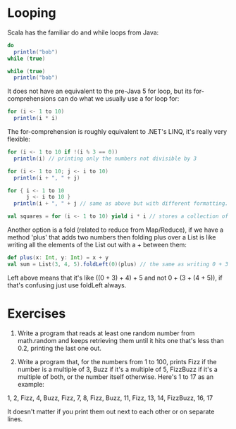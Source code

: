 Looping
=======

Scala has the familiar do and while loops from Java:

```scala
do
  println("bob")
while (true)

while (true)
  println("bob")
```

It does not have an equivalent to the pre-Java 5 for loop, but its for-comprehensions can do what we usually use a for loop for:

```scala
for (i <- 1 to 10)
  println(i * i)
```

The for-comprehension is roughly equivalent to .NET's LINQ, it's really very flexible:

```scala
for (i <- 1 to 10 if !(i % 3 == 0))
  println(i) // printing only the numbers not divisible by 3

for (i <- 1 to 10; j <- i to 10)
  println(i + ", " + j)

for { i <- 1 to 10
      j <- i to 10 }
  println(i + ", " + j // same as above but with different formatting.

val squares = for (i <- 1 to 10) yield i * i // stores a collection of 1, 4, 9, 16, 25.. 100 in the variable squares.
```

Another option is a fold (related to reduce from Map/Reduce), if we have a method 'plus' that adds two numbers then folding plus over a List is like writing all the elements of the List out with a + between them:

```scala
def plus(x: Int, y: Int) = x + y
val sum = List(3, 4, 5).foldLeft(0)(plus) // the same as writing 0 + 3 + 4 + 5
```

Left above means that it's like ((0 + 3) + 4) + 5 and not 0 + (3 + (4 + 5)), if that's confusing just use foldLeft always.

Exercises
=========

1. Write a program that reads at least one random number from math.random and keeps retrieving them until it hits one that's less than 0.2, printing the last one out.

2. Write a program that, for the numbers from 1 to 100, prints Fizz if the number is a multiple of 3, Buzz if it's a multiple of 5, FizzBuzz if it's a multiple of both, or the number itself otherwise.  Here's 1 to 17 as an example:

1, 2, Fizz, 4, Buzz, Fizz, 7, 8, Fizz, Buzz, 11, Fizz, 13, 14, FizzBuzz, 16, 17

It doesn't matter if you print them out next to each other or on separate lines.
